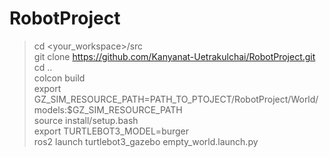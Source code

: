 # RobotProject
> cd <your_workspace>/src <br>
> git clone https://github.com/Kanyanat-Uetrakulchai/RobotProject.git <br>
> cd .. <br>
> colcon build <br>
> export GZ_SIM_RESOURCE_PATH=PATH_TO_PTOJECT/RobotProject/World/models:$GZ_SIM_RESOURCE_PATH <br>
> source install/setup.bash <br>
> export TURTLEBOT3_MODEL=burger <br>
> ros2 launch turtlebot3_gazebo empty_world.launch.py
